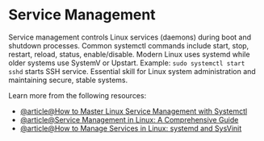 # Service Management

Service management controls Linux services (daemons) during boot and shutdown processes. Common systemctl commands include start, stop, restart, reload, status, enable/disable. Modern Linux uses systemd while older systems use SystemV or Upstart. Example: `sudo systemctl start sshd` starts SSH service. Essential skill for Linux system administration and maintaining secure, stable systems.

Learn more from the following resources:

- [@article@How to Master Linux Service Management with Systemctl](https://labex.io/tutorials/linux-how-to-master-linux-service-management-with-systemctl-392864)
- [@article@Service Management in Linux: A Comprehensive Guide](https://medium.com/@thesureshvadde/service-management-in-linux-a-comprehensive-guide-cb4c7e81dfa9)
- [@article@How to Manage Services in Linux: systemd and SysVinit](https://dev.to/iaadidev/how-to-manage-services-in-linux-systemd-and-sysvinit-essentials-devops-prerequisite-8-1jop)